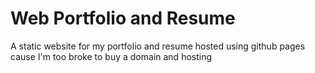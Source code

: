 # Web Portfolio and Resume

A static website for my portfolio and resume hosted using github pages cause I'm too broke to buy a domain and hosting